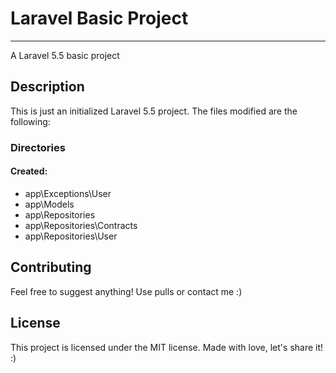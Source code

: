 # **Laravel Basic Project**

---

A Laravel 5.5 basic project

## **Description**

This is just an initialized Laravel 5.5 project. The files modified are the following:

### Directories

#### Created:

- app\Exceptions\User
- app\Models
- app\Repositories
- app\Repositories\Contracts
- app\Repositories\User

## **Contributing**

Feel free to suggest anything! Use pulls or contact me :)

## **License**

This project is licensed under the MIT license. Made with love, let's share it! :)